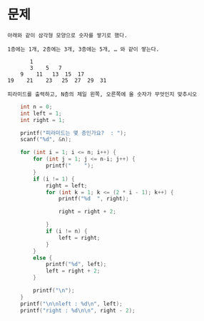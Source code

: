 # 문제

	아래와 같이 삼각형 모양으로 숫자를 쌓기로 했다.   

	1층에는 1개, 2층에는 3개, 3층에는 5개, … 와 같이 쌓는다.   

		   1   
	       3    5   7   
	    9    11   13  15  17   
	19    21    23   25  27  29  31   

	피라미드를 출력하고, N층의 제일 왼쪽, 오른쪽에 올 숫자가 무엇인지 맞추시오


```C
	int n = 0;
	int left = 1;
	int right = 1;

	printf("피라미드는 몇 층인가요?  : ");
	scanf("%d", &n);

	for (int i = 1; i <= n; i++) {
		for (int j = 1; j <= n-i; j++) {
			printf("    ");
		}
		if (i != 1) {
			right = left;
			for (int k = 1; k <= (2 * i - 1); k++) {
				printf("%d  ", right);

				right = right + 2;

			}
			if (i != n) {
				left = right;
			}
		}
		else {
			printf("%d", left);
			left = right + 2;
		}

		printf("\n");
	}
	printf("\n\nleft : %d\n", left);
	printf("right : %d\n\n", right - 2);


```

